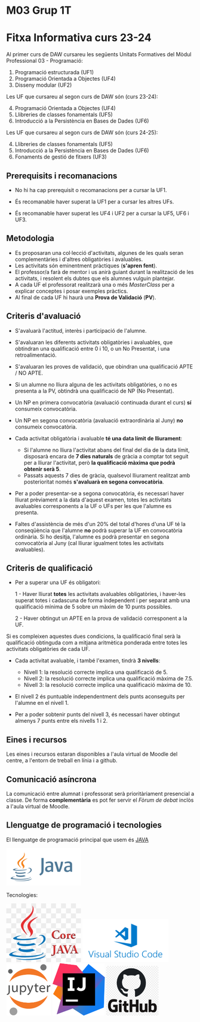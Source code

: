 # M03 Grup 1T
# Fitxa Informativa curs 23-24

Al primer curs de DAW cursareu les següents Unitats Formatives del Mòdul Professional 03 - Programació:

1. Programació estructurada (UF1)
2. Programació Orientada a Objectes (UF4)
3. Disseny modular (UF2)

Les UF que cursareu al segon curs de DAW són (curs 23-24):

4. Programació Orientada a Objectes (UF4)
5. Llibreries de classes fonamentals (UF5)
6. Introducció a la Persistència en Bases de Dades (UF6)

Les UF que cursareu al segon curs de DAW són (curs 24-25):

4. Llibreries de classes fonamentals (UF5)
5. Introducció a la Persistència en Bases de Dades (UF6)
6. Fonaments de gestió de fitxers (UF3)

## Prerequisits i recomanacions

- No hi ha cap prerequisit o recomanacions per a cursar la UF1.

- És recomanable haver superat la UF1 per a cursar les altres UFs.

- És recomanable haver superat les UF4 i UF2 per a cursar la UF5, UF6 i UF3.

## Metodologia

- Es proposaran una col·lecció d'activitats, algunes de les quals seran complementàries i d'altres obligatòries i avaluables.
- Les activitats són eminentment pràctiques (**s'apren fent**).
- El professor/a farà de mentor i us anirà guiant durant la realització de les activitats, i resolent els dubtes que els alumnes vulguin plantejar.
- A cada UF el professorat realitzarà una o més _MasterClass_ per a explicar conceptes i posar exemples pràctics.
- Al final de cada UF hi haurà una **Prova de Validació** (**PV**).

## Criteris d'avaluació

- S'avaluarà l'actitud, interès i participació de l'alumne.
- S'avaluaran les diferents activitats obligatòries i avaluables, que obtindran una qualificació entre 0 i 10, o un No Presentat, i una retroalimentació.
- S'avaluaran les proves de validació, que obindran una qualificació APTE / NO APTE.
- Si un alumne no lliura alguna de les activitats obligatòries, o no es presenta a la PV, obtindrà una qualificació de NP (No Presentat).
- Un NP en primera convocatòria (avaluació continuada durant el curs) **sí** consumeix convocatòria.
- Un NP en segona convocatòria (avaluació extraordinària al Juny) **no** consumeix convocatòria.
- Cada activitat obligatòria i avaluable **té una data límit de lliurament**: 

    * Si l'alumne no lliura l'activitat abans del final del dia de la data límit, disposarà encara de **7 dies naturals** de gràcia a comptar tot seguit per a lliurar l'activitat, però **la qualificació màxima que podrà obtenir serà 5**. 
    * Passats aquests 7 dies de gràcia, qualsevol lliurament realitzat amb posterioritat només **s'avaluarà en segona convocatòria**.
      

- Per a poder presentar-se a segona convocatòria, és necessari haver lliurat prèviament a la data d'aquest examen, totes les activitats avaluables corresponents a la UF o UFs per les que l'alumne es presenta.

- Faltes d'assistència de més d'un 20% del total d'hores d'una UF té la conseqüència que l'alumne **no** podrà superar la UF en convocatòria ordinària. Si ho desitja, l'alumne es podrà presentar en segona convocatòria al Juny (cal lliurar igualment totes les activitats avaluables).

## Criteris de qualificació

- Per a superar una UF és obligatori:
  
    1 - Haver lliurat **totes** les activitats avaluables obligatòries, i haver-les superat totes i cadascuna de forma independent i per separat amb una qualificació mínima de 5 sobre un màxim de 10 punts possibles.
  
    2 - Haver obtingut un APTE en la prova de validació corresponent a la UF.

Si es compleixen aquestes dues condicions, la qualificació final serà la qualificació obtinguda com a mitjana aritmètica ponderada entre totes les activitats obligatòries de cada UF.

- Cada activitat avaluable, i també l'examen, tindrà **3 nivells**:

    * Nivell 1: la resolució correcte implica una qualificació de 5.
    * Nivell 2: la resolució correcte implica una qualificació màxima de 7.5.
    * Nivell 3: la resolució correcte implica una qualificació màxima de 10.
   
- El nivell 2 és puntuable independentment dels punts aconseguits per l'alumne en el nivell 1.  
- Per a poder sobtenir punts del nivell 3, és necessari haver obtingut almenys 7 punts entre els nivells 1 i 2.




## Eines i recursos

Les eines i recursos estaran disponibles a l'aula virtual de Moodle del centre, a l'entorn de treball en línia i a github.

## Comunicació asíncrona

La comunicació entre alumnat i professorat serà prioritàriament presencial a classe. De forma **complementària** es pot fer servir el _Fòrum de debat_ inclòs a l'aula virtual de Moodle.


## Llenguatge de programació i tecnologies

El llenguatge de programació principal que usem és 
[JAVA](https://ca.wikipedia.org/wiki/Java_(llenguatge_de_programaci%C3%B3))

 
<img src="./images/java_logo_icon.png" alt="java logo" width="200"/>

Tecnologies:

<img src="./images/core-java-logo.png" alt="core java" width="200"/> <img src="./images/vscode-logo.png" alt="vscode" width="230"/>    <img src="./images/jupyter-logo.png" alt="jupyter" width="120"/> <img src="./images/intellij_idea.png" alt="intellij" width="140"/>    <img src="./images/github-logo.png" alt="github" width="140"/>

